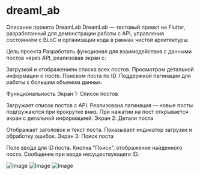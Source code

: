 # dreaml_ab

Описание проекта DreamLab
DreamLab — тестовый проект на Flutter, разработанный для демонстрации работы с API, управления состоянием с BLoC и организации кода в рамках чистой архитектуры.

Цель проекта
Разработать функционал для взаимодействия с данными постов через API, реализовав экран с:

Загрузкой и отображением списка всех постов.
Просмотром детальной информации о посте.
Поиском поста по ID.
Поддержкой пагинации для работы с большим объемом данных.

Функциональность
Экран 1: Список постов

Загружает список постов с API.
Реализована пагинация — новые посты подгружаются при прокрутке вниз.
При нажатии на пост открывается экран с детальной информацией.
Экран 2: Детали поста

Отображает заголовок и текст поста.
Показывает индикатор загрузки и обработку ошибок.
Экран 3: Поиск поста

Поле ввода для ID поста.
Кнопка "Поиск", отображение найденного поста.
Сообщение при вводе несуществующего ID.

![Image](https://github.com/user-attachments/assets/c81249ba-d431-4cab-a14c-c38900d2b8ef)
![Image](https://github.com/user-attachments/assets/9740bd8a-6c93-4b07-96bc-02a174c93eaa)
![Image](https://github.com/user-attachments/assets/8f1cda58-f940-4ee9-b43c-3c9c45ed68d0)
